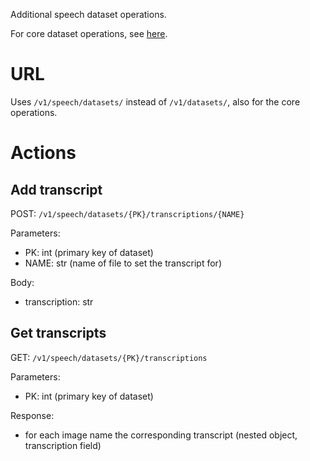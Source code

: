 Additional speech dataset operations.

For core dataset operations, see [here](datasets.md).

# URL

Uses `/v1/speech/datasets/` instead of `/v1/datasets/`, 
also for the core operations.

# Actions

## Add transcript

POST: `/v1/speech/datasets/{PK}/transcriptions/{NAME}`

Parameters:

  * PK: int (primary key of dataset)
  * NAME: str (name of file to set the transcript for)

Body:

  * transcription: str

## Get transcripts

GET: `/v1/speech/datasets/{PK}/transcriptions`

Parameters:

  * PK: int (primary key of dataset)

Response:

  * for each image name the corresponding transcript (nested object, transcription field)
